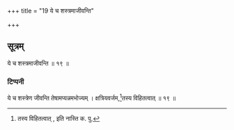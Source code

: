 +++
title = "19 ये च शस्त्रमाजीवन्ति"

+++
## सूत्रम्
ये च शस्त्रमाजीवन्ति ॥ १९ ॥  
### टिप्पनी
ये च शस्त्रेण जीवन्ति तेषामप्यन्नमभोज्यम् । क्षत्रियवर्जम,[^२]तस्य विहितत्वात् ॥ १९ ॥  

[^२]:

    तस्य विहितत्वात् , इति नास्ति क. पु.  
